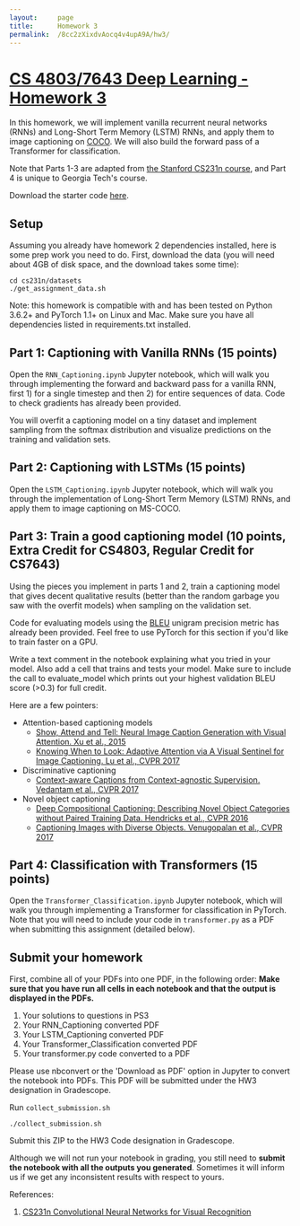 ```yaml
---
layout:     page
title:      Homework 3
permalink:  /8cc2zXixdvAocq4v4upA9A/hw3/
---
```


# [CS 4803/7643 Deep Learning - Homework 3][1]

In this homework, we will implement vanilla recurrent neural networks (RNNs) and Long-Short Term Memory (LSTM) RNNs, and apply them to image captioning on [COCO][3].
We will also build the forward pass of a Transformer for classification.

Note that Parts 1-3 are adapted from [the Stanford CS231n course][2], and Part 4 is unique to Georgia Tech's course.

Download the starter code [here]({{site.baseurl}}/assets/hw3_starter.zip).

## Setup

Assuming you already have homework 2 dependencies installed, here is some prep work you need to do. First, download the data (you will need about 4GB of disk space, and the download takes some time):

```
cd cs231n/datasets
./get_assignment_data.sh
```
Note: this homework is compatible with and has been tested on Python 3.6.2+ and PyTorch 1.1+ on Linux and Mac. Make sure you have all dependencies listed in requirements.txt installed.

## Part 1: Captioning with Vanilla RNNs (15 points)

Open the `RNN_Captioning.ipynb` Jupyter notebook, which will walk you through implementing the forward and backward pass for a vanilla RNN, first 1) for a single timestep and then 2) for entire sequences of data. Code to check gradients has already been provided.

You will overfit a captioning model on a tiny dataset and implement sampling from the softmax distribution and visualize predictions on the training and validation sets.

## Part 2: Captioning with LSTMs (15 points)

Open the `LSTM_Captioning.ipynb` Jupyter notebook, which will walk you through the implementation of Long-Short Term Memory (LSTM) RNNs, and apply them to image captioning on MS-COCO.

## Part 3: Train a good captioning model (10 points, Extra Credit for CS4803, Regular Credit for CS7643)

Using the pieces you implement in parts 1 and 2, train a captioning model that gives decent qualitative results (better than the random garbage you saw with the overfit models) when sampling on the validation set.

Code for evaluating models using the [BLEU][4] unigram precision metric has already been provided. Feel free to use PyTorch for this section if you'd like to train faster on a GPU.

Write a text comment in the notebook explaining what you tried in your model. Also add a cell that trains and tests your model. Make sure to include the call to evaluate_model which prints out your highest validation BLEU score (>0.3) for full credit.

Here are a few pointers:
- Attention-based captioning models
    + [Show, Attend and Tell: Neural Image Caption Generation with Visual Attention. Xu et al., 2015][5]
    + [Knowing When to Look: Adaptive Attention via A Visual Sentinel for Image Captioning. Lu et al., CVPR 2017][6]
- Discriminative captioning
    + [Context-aware Captions from Context-agnostic Supervision. Vedantam et al., CVPR 2017][7]
- Novel object captioning
    + [Deep Compositional Captioning: Describing Novel Object Categories without Paired Training Data. Hendricks et al., CVPR 2016][8]
    + [Captioning Images with Diverse Objects. Venugopalan et al., CVPR 2017][9]

## Part 4: Classification with Transformers (15 points)
Open the `Transformer_Classification.ipynb` Jupyter notebook, which will walk you through implementing a Transformer for classification in PyTorch. Note that you will need to include your code in `transformer.py` as a PDF when submitting this assignment (detailed below).

## Submit your homework
First, combine all of your PDFs into one PDF, in the following order:
**Make sure that you have run all cells in each notebook and that the output is displayed in the PDFs.**

1. Your solutions to questions in PS3
2. Your RNN\_Captioning converted PDF
3. Your LSTM\_Captioning converted PDF
4. Your Transformer\_Classification converted PDF
5. Your transformer.py code converted to a PDF

Please use nbconvert or the 'Download as PDF' option in Jupyter to convert the notebook into PDFs.
This PDF will be submitted under the HW3 designation in Gradescope.

Run `collect_submission.sh`

```
./collect_submission.sh
```
Submit this ZIP to the HW3 Code designation in Gradescope.

Although we will not run your notebook in grading, you still need to **submit the notebook with all the outputs you generated**. Sometimes it will inform us if we get any inconsistent results with respect to yours.


References:

1. [CS231n Convolutional Neural Networks for Visual Recognition][2]

[1]: https://www.cc.gatech.edu/classes/AY2018/cs7643_fall/
[2]: http://cs231n.github.io/assignments2017/assignment3/
[3]: http://cocodataset.org/
[4]: http://www.aclweb.org/anthology/P02-1040.pdf
[5]: https://arxiv.org/abs/1502.03044
[6]: https://arxiv.org/abs/1612.01887
[7]: https://arxiv.org/abs/1701.02870
[8]: https://arxiv.org/abs/1511.05284
[9]: https://arxiv.org/abs/1606.07770
[10]: https://arxiv.org/pdf/1810.04805.pdf
